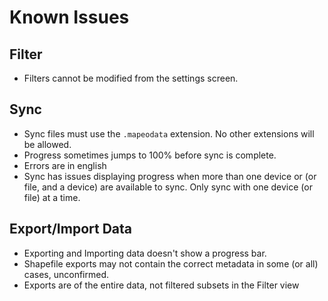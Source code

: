 # Known Issues

## Filter

* Filters cannot be modified from the settings screen.

## Sync

* Sync files must use the `.mapeodata` extension. No other extensions will be
  allowed. 
* Progress sometimes jumps to 100% before sync is complete.
* Errors are in english
* Sync has issues displaying progress when more than one device or (or file,
  and a device) are available to sync. Only sync with one device (or file) at
  a time.

## Export/Import Data

* Exporting and Importing data doesn't show a progress bar.
* Shapefile exports may not contain the correct metadata in some (or all)
  cases, unconfirmed.
* Exports are of the entire data, not filtered subsets in the
  Filter view
